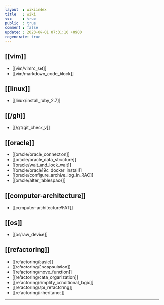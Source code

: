 ```yaml
---
layout  : wikiindex
title   : wiki
toc     : true
public  : true
comment : false
updated : 2023-06-01 07:31:10 +0900
regenerate: true
---
```


## [[vim]]
* [[vim/vimrc_set]]
* [[vim/markdown_code_block]]

## [[linux]]
* [[linux/install_ruby_2.7]]

## [[/git]]
* [[/git/git_check_v]]

## [[oracle]]
* [[oracle/oracle_connection]]
* [[oracle/oracle_data_structure]]
* [[oracle/wait_and_lock_wait]]
* [[oracle/oracle19c_docker_install]]
* [[oracle/configure_archive_log_in_RAC]]
* [[oracle/alter_tablespace]]

## [[computer-architecture]]
* [[computer-architecture/FAT]]

## [[os]]
* [[os/raw_device]]

## [[refactoring]]
* [[refactoring/basic]]
* [[refactoring/Encapsulation]]
* [[refactoring/move_function]]
* [[refactoring/data_organization]]
* [[refactoring/simplify_conditional_logic]]
* [[refactoring/api_refactoring]]
* [[refactoring/inheritance]]

---

